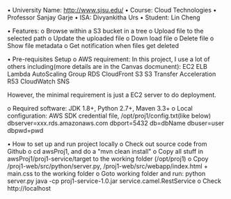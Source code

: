 •	University Name: http://www.sjsu.edu/ 
•	Course: Cloud Technologies
•	Professor Sanjay Garje 
•	ISA: Divyankitha Urs
•	Student: Lin Cheng

•	Features:
  o Browse within a S3 bucket in a tree
  o	Upload file to the selected path
  o	Update the uploaded file
  o	Down load file
  o	Delete file
  o	Show file metadata
  o	Get notification when files get deleted

•	Pre-requisites Setup
  o	AWS requirement: 
    In this project, I use a lot of others including(more details are in the Canvas docmunent):
      EC2
      ELB
      Lambda
      AutoScaling Group
      RDS
      CloudFront
      S3
      S3 Transfer Acceleration
      R53
      CloudWatch
      SNS
    
   However, the minimal requirement is just a EC2 server to do deployment. 

  o	Required software: JDK 1.8+, Python 2.7+, Maven 3.3+
  o	Local configuration: AWS SDK credential file, /opt/proj1/config.txt(like below)
    dbserver=xxx.rds.amazonaws.com
    dbport=5432
    db=dbName
    dbuser=user
    dbpwd=pwd

•	How to set up and run project locally
  o	Check out source code from Github
  o	cd awsProj1, and do a "mvn clean install"
  o	Copy all stuff in awsProj1/proj1-service/target to the working folder (/opt/proj1)
  o	Cpoy /proj1-web/src/python/server.py, /proj1-web/src/webapp/index.html + main.css to the working folder
  o	Goto working folder and run:
      python server.py
      java -cp proj1-service-1.0.jar  service.camel.RestService
  o	Check http://localhost
 


